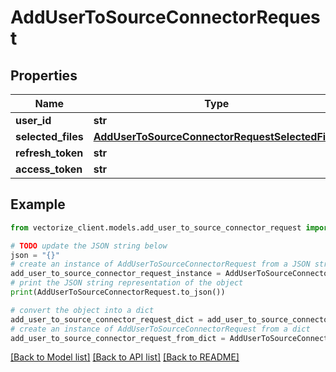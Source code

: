 # AddUserToSourceConnectorRequest


## Properties

Name | Type | Description | Notes
------------ | ------------- | ------------- | -------------
**user_id** | **str** |  | 
**selected_files** | [**AddUserToSourceConnectorRequestSelectedFiles**](AddUserToSourceConnectorRequestSelectedFiles.md) |  | 
**refresh_token** | **str** |  | [optional] 
**access_token** | **str** |  | [optional] 

## Example

```python
from vectorize_client.models.add_user_to_source_connector_request import AddUserToSourceConnectorRequest

# TODO update the JSON string below
json = "{}"
# create an instance of AddUserToSourceConnectorRequest from a JSON string
add_user_to_source_connector_request_instance = AddUserToSourceConnectorRequest.from_json(json)
# print the JSON string representation of the object
print(AddUserToSourceConnectorRequest.to_json())

# convert the object into a dict
add_user_to_source_connector_request_dict = add_user_to_source_connector_request_instance.to_dict()
# create an instance of AddUserToSourceConnectorRequest from a dict
add_user_to_source_connector_request_from_dict = AddUserToSourceConnectorRequest.from_dict(add_user_to_source_connector_request_dict)
```
[[Back to Model list]](../README.md#documentation-for-models) [[Back to API list]](../README.md#documentation-for-api-endpoints) [[Back to README]](../README.md)


